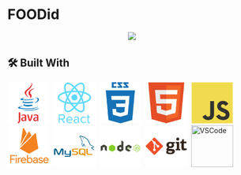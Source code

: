# FOODid
  
<div id="header" align="center">
  <img src="https://media.giphy.com/media/l2SpQ0pTWgKGQ7Z7i/giphy.gif" width="250"/>
</div>

## :hammer_and_wrench:  Built With
<div>
  <img src="https://github.com/devicons/devicon/blob/master/icons/java/java-original-wordmark.svg" title="Java" alt="Java" width="85" height="85"/>&nbsp;
  <img src="https://github.com/devicons/devicon/blob/master/icons/react/react-original-wordmark.svg" title="React" alt="React Native" width="85" height="85"/>&nbsp;
  <img src="https://github.com/devicons/devicon/blob/master/icons/css3/css3-plain-wordmark.svg"  title="CSS3" alt="CSS" width="85" height="85"/>&nbsp;
  <img src="https://github.com/devicons/devicon/blob/master/icons/html5/html5-original.svg" title="HTML5" alt="HTML" width="85" height="85"/>&nbsp;
  <img src="https://github.com/devicons/devicon/blob/master/icons/javascript/javascript-original.svg" title="JavaScript" alt="JavaScript" width="85" height="85"/>&nbsp;
  <img src="https://github.com/devicons/devicon/blob/master/icons/firebase/firebase-plain-wordmark.svg" title="Firebase" alt="Firebase" width="85" height="85"/>&nbsp;
  <img src="https://github.com/devicons/devicon/blob/master/icons/mysql/mysql-original-wordmark.svg" title="MySQL"  alt="MySQL" width="85" height="85"/>&nbsp;
  <img src="https://github.com/devicons/devicon/blob/master/icons/nodejs/nodejs-original-wordmark.svg" title="NodeJS" alt="NodeJS" width="85" height="85"/>&nbsp;
  <img src="https://github.com/devicons/devicon/blob/master/icons/git/git-original-wordmark.svg" title="Git" **alt="Git" width="85" height="85">&nbsp;
  <img src="https://cdn.jsdelivr.net/gh/devicons/devicon/icons/visualstudio/visualstudio-plain.svg" title="VSCode" **alt="VSCode" width="85" height="85"&nbsp;
  <img src="https://cdn.jsdelivr.net/gh/devicons/devicon/icons/android/android-original.svg" title="Android" **alt="Android" width="85" height="85"&nbsp;
  <img src="https://cdn.jsdelivr.net/gh/devicons/devicon/icons/objectivec/objectivec-plain.svg" title="ObjC" **alt="ObjC" width="85" height="85"&nbsp;
  <img src="https://cdn.jsdelivr.net/gh/devicons/devicon/icons/kotlin/kotlin-plain.svg" title="Kotlin" **alt="Kotlin" width="85" height="85"/>



</div>



